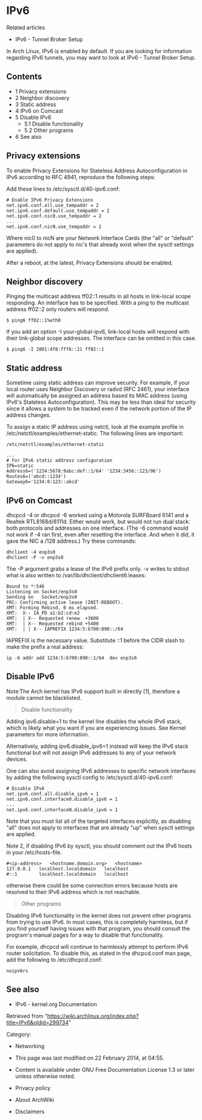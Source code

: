 IPv6
====

Related articles

-   IPv6 - Tunnel Broker Setup

In Arch Linux, IPv6 is enabled by default. If you are looking for
information regarding IPv6 tunnels, you may want to look at IPv6 -
Tunnel Broker Setup.

Contents
--------

-   1 Privacy extensions
-   2 Neighbor discovery
-   3 Static address
-   4 IPv6 on Comcast
-   5 Disable IPv6
    -   5.1 Disable functionality
    -   5.2 Other programs
-   6 See also

Privacy extensions
------------------

To enable Privacy Extensions for Stateless Address Autoconfiguration in
IPv6 according to RFC 4941, reproduce the following steps:

Add these lines to /etc/sysctl.d/40-ipv6.conf:

    # Enable IPv6 Privacy Extensions
    net.ipv6.conf.all.use_tempaddr = 2
    net.ipv6.conf.default.use_tempaddr = 2
    net.ipv6.conf.nic0.use_tempaddr = 2
    ...
    net.ipv6.conf.nicN.use_tempaddr = 2

Where nic0 to nicN are your Network Interface Cards (the "all" or
"default" parameters do not apply to nic's that already exist when the
sysctl settings are applied).

After a reboot, at the latest, Privacy Extensions should be enabled.

Neighbor discovery
------------------

Pinging the multicast address ff02::1 results in all hosts in link-local
scope responding. An interface has to be specified. With a ping to the
multicast address ff02::2 only routers will respond.

    $ ping6 ff02::1%eth0

If you add an option -I your-global-ipv6, link-local hosts will respond
with their link-global scope addresses. The interface can be omitted in
this case.

    $ ping6 -I 2001:4f8:fff6::21 ff02::1

Static address
--------------

Sometime using static address can improve security. For example, if your
local router uses Neighbor Discovery or radvd (RFC 2461), your interface
will automatically be assigned an address based its MAC address (using
IPv6's Stateless Autoconfiguration). This may be less than ideal for
security since it allows a system to be tracked even if the network
portion of the IP address changes.

To assign a static IP address using netctl, look at the example profile
in /etc/netctl/examples/ethernet-static. The following lines are
important:

    /etc/netctl/examples/ethernet-static

    ...
    # For IPv6 static address configuration
    IP6=static
    Address6=('1234:5678:9abc:def::1/64' '1234:3456::123/96')
    Routes6=('abcd::1234')
    Gateway6='1234:0:123::abcd'

IPv6 on Comcast
---------------

dhcpcd -4 or dhcpcd -6 worked using a Motorola SURFBoard 6141 and a
Realtek RTL8168d/8111d. Either would work, but would not run dual stack:
both protocols and addresses on one interface. (The -6 command would not
work if -4 ran first, even after resetting the interface. And when it
did, it gave the NIC a /128 address.) Try these commands:

    dhclient -4 enp3s0
    dhclient -P -v enp3s0

The -P argument grabs a lease of the IPv6 prefix only. -v writes to
stdout what is also written to /var/lib/dhclient/dhclient6.leases:

    Bound to *:546
    Listening on Socket/enp3s0
    Sending on   Socket/enp3s0
    PRC: Confirming active lease (INIT-REBOOT).
    XMT: Forming Rebind, 0 ms elapsed.
    XMT:  X-- IA_PD a1:b2:cd:e2
    XMT:  | X-- Requested renew  +3600
    XMT:  | X-- Requested rebind +5400
    XMT:  | | X-- IAPREFIX 1234:5:6700:890::/64

IAPREFIX is the necessary value. Substitute ::1 before the CIDR slash to
make the prefix a real address:

    ip -6 addr add 1234:5:6700:890::1/64  dev enp3s0

Disable IPv6
------------

Note:The Arch kernel has IPv6 support built in directly [1], therefore a
module cannot be blacklisted.

> Disable functionality

Adding ipv6.disable=1 to the kernel line disables the whole IPv6 stack,
which is likely what you want if you are experiencing issues. See Kernel
parameters for more information.

Alternatively, adding ipv6.disable_ipv6=1 instead will keep the IPv6
stack functional but will not assign IPv6 addresses to any of your
network devices.

One can also avoid assigning IPv6 addresses to specific network
interfaces by adding the following sysctl config to
/etc/sysctl.d/40-ipv6.conf:

    # Disable IPv6
    net.ipv6.conf.all.disable_ipv6 = 1
    net.ipv6.conf.interface0.disable_ipv6 = 1
    ...
    net.ipv6.conf.interfaceN.disable_ipv6 = 1

Note that you must list all of the targeted interfaces explicitly, as
disabling "all" does not apply to interfaces that are already "up" when
sysctl settings are applied.

Note 2, if disabling IPv6 by sysctl, you should comment out the IPv6
hosts in your /etc/hosts-file.

    #<ip-address>	<hostname.domain.org>	<hostname>
    127.0.0.1	localhost.localdomain	localhost
    #::1		localhost.localdomain	localhost

otherwise there could be some connection errors because hosts are
resolved to their IPv6 address which is not reachable.

> Other programs

Disabling IPv6 functionality in the kernel does not prevent other
programs from trying to use IPv6. In most cases, this is completely
harmless, but if you find yourself having issues with that program, you
should consult the program's manual pages for a way to disable that
functionality.

For example, dhcpcd will continue to harmlessly attempt to perform IPv6
router solicitation. To disable this, as stated in the dhcpcd.conf man
page, add the following to /etc/dhcpcd.conf:

    noipv6rs

See also
--------

-   IPv6 - kernel.org Documentation

Retrieved from
"https://wiki.archlinux.org/index.php?title=IPv6&oldid=299734"

Category:

-   Networking

-   This page was last modified on 22 February 2014, at 04:55.
-   Content is available under GNU Free Documentation License 1.3 or
    later unless otherwise noted.
-   Privacy policy
-   About ArchWiki
-   Disclaimers
